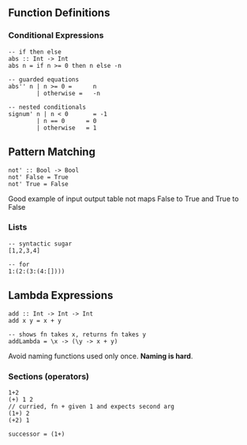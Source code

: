 ## Function Definitions

### Conditional Expressions

    -- if then else
    abs :: Int -> Int
    abs n = if n >= 0 then n else -n

    -- guarded equations
    abs'' n | n >= 0 =      n
            | otherwise =   -n

    -- nested conditionals
    signum' n | n < 0       = -1
            | n == 0      = 0
            | otherwise   = 1

## Pattern Matching

    not' :: Bool -> Bool
    not' False = True
    not' True = False

Good example of input output table
not maps False to True and True to False

### Lists

    -- syntactic sugar
    [1,2,3,4]

    -- for
    1:(2:(3:(4:[])))

## Lambda Expressions

    add :: Int -> Int -> Int
    add x y = x + y

    -- shows fn takes x, returns fn takes y
    addLambda = \x -> (\y -> x + y)

Avoid naming functions used only once. **Naming is hard**.

### Sections (operators)

    1+2
    (+) 1 2
    // curried, fn + given 1 and expects second arg
    (1+) 2
    (+2) 1

    successor = (1+)
